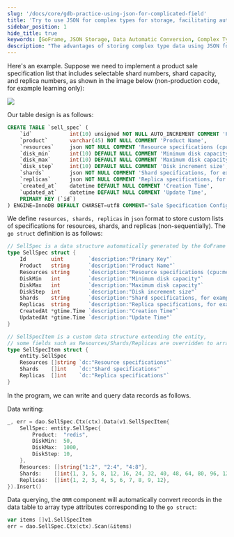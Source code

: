 ```yaml
---
slug: '/docs/core/gdb-practice-using-json-for-complicated-field'
title: 'Try to use JSON for complex types for storage, facilitating automatic conversion to objects upon scanning, avoiding custom parsing'
sidebar_position: 1
hide_title: true
keywords: [GoFrame, JSON Storage, Data Automatic Conversion, Complex Types, Database Design, ORM Component, Go Language, Product Sale Specification, Data Query, Data Structure]
description: "The advantages of storing complex type data using JSON format in database design, primarily achieving automatic conversion through the GoFrame framework, thereby simplifying code. Taking product sale specifications as an example, the creation, deletion, updating, and querying of the database is realized by defining and using Go structs, avoiding the complexity of custom parsing. Additionally, it details how to write and query data in a Go application, ensuring an efficient data handling process."
---
```


Here's an example. Suppose we need to implement a product sale specification list that includes selectable shard numbers, shard capacity, and replica numbers, as shown in the image below (non-production code, for example learning only):

![](/markdown/9876558f2195bcdad4d03060e9a15161.png)

Our table design is as follows:

```sql
CREATE TABLE `sell_spec` (
    `id`            int(10) unsigned NOT NULL AUTO_INCREMENT COMMENT 'Primary Key',
    `product`       varchar(45) NOT NULL COMMENT 'Product Name',
    `resources`     json NOT NULL COMMENT 'Resource specifications (cpu:memory), for example: ["0:0.25", "0:1", "1:2"]',
    `disk_min`      int(10) DEFAULT NULL COMMENT 'Minimum disk capacity',
    `disk_max`      int(10) DEFAULT NULL COMMENT 'Maximum disk capacity',
    `disk_step`     int(10) DEFAULT NULL COMMENT 'Disk increment size',
    `shards`        json NOT NULL COMMENT 'Shard specifications, for example: [1,3,5,8,12,16,24,32,40,48,64,80,96,128]',
    `replicas`      json NOT NULL COMMENT 'Replica specifications, for example: [1,2,3,4,5,6,7,8,9,12]',
    `created_at`    datetime DEFAULT NULL COMMENT 'Creation Time',
    `updated_at`    datetime DEFAULT NULL COMMENT 'Update Time',
    PRIMARY KEY (`id`)
) ENGINE=InnoDB DEFAULT CHARSET=utf8 COMMENT='Sale Specification Configuration';
```

We define `resources, shards, replicas` in `json` format to store custom lists of specifications for resources, shards, and replicas (non-sequentially). The `go struct` definition is as follows:

```go
// SellSpec is a data structure automatically generated by the GoFrame tool and maintained by the tool.
type SellSpec struct {
    Id        uint        `description:"Primary Key"`
    Product   string      `description:"Product Name"`
    Resources string      `description:"Resource specifications (cpu:memory), for example: [\"0:0.25\", \"0:1\", \"1:2\"]"`
    DiskMin   int         `description:"Minimum disk capacity"`
    DiskMax   int         `description:"Maximum disk capacity"`
    DiskStep  int         `description:"Disk increment size"`
    Shards    string      `description:"Shard specifications, for example: [1,3,5,8,12,16,24,32,40,48,64,80,96,128]"`
    Replicas  string      `description:"Replica specifications, for example: [1,2,3,4,5,6,7,8,9,12]"`
    CreatedAt *gtime.Time `description:"Creation Time"`
    UpdatedAt *gtime.Time `description:"Update Time"`
}

// SellSpecItem is a custom data structure extending the entity,
// some fields such as Resources/Shards/Replicas are overridden to array types for automatic type conversion when operating with ORM.
type SellSpecItem struct {
    entity.SellSpec
    Resources []string `dc:"Resource specifications"`
    Shards    []int    `dc:"Shard specifications"`
    Replicas  []int    `dc:"Replica specifications"`
}
```

In the program, we can write and query data records as follows.

Data writing:

```go
_, err = dao.SellSpec.Ctx(ctx).Data(v1.SellSpecItem{
    SellSpec: entity.SellSpec{
        Product:  "redis",
        DiskMin:  50,
        DiskMax:  1000,
        DiskStep: 10,
    },
    Resources: []string{"1:2", "2:4", "4:8"},
    Shards:    []int{1, 3, 5, 8, 12, 16, 24, 32, 40, 48, 64, 80, 96, 128},
    Replicas:  []int{1, 2, 3, 4, 5, 6, 7, 8, 9, 12},
}).Insert()
```

Data querying, the `ORM` component will automatically convert records in the data table to array type attributes corresponding to the `go struct`:

```go
var items []v1.SellSpecItem
err = dao.SellSpec.Ctx(ctx).Scan(&items)
```